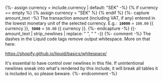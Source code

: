 {%- assign currency = include.currency | default: "SEK" -%}
{% if currency == empty %}
{% assign currency = "SEK" %}
{% endif %}
{%- capture amount_text -%}
The transaction amount (including VAT, if any) entered in the lowest monetary unit of the selected currency. E.g.:&nbsp;
**`10000`** = `100.00` {{ currency }},&nbsp;
**`5000`** = `50.00` {{ currency }}.
{%- endcapture -%}
{{- amount_text | strip_newlines | replace: "&nbsp;", " " -}}
{%- comment -%}
The dashes in the Liquid code tags remove output whitespace. More on that here:

<https://shopify.github.io/liquid/basics/whitespace/>

It's essential to have control over newlines in this file. If unintentional
newlines sneak into what's rendered by this include, it will break all tables
it is included in, so please beware.
{%- endcomment -%}
